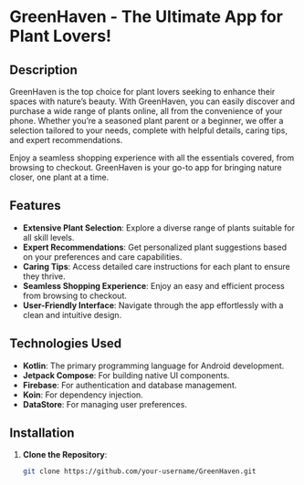 # GreenHaven - The Ultimate App for Plant Lovers!


## Description

GreenHaven is the top choice for plant lovers seeking to enhance their spaces with nature’s beauty. With GreenHaven, you can easily discover and purchase a wide range of plants online, all from the convenience of your phone. Whether you’re a seasoned plant parent or a beginner, we offer a selection tailored to your needs, complete with helpful details, caring tips, and expert recommendations.

Enjoy a seamless shopping experience with all the essentials covered, from browsing to checkout. GreenHaven is your go-to app for bringing nature closer, one plant at a time.

## Features

- **Extensive Plant Selection**: Explore a diverse range of plants suitable for all skill levels.
- **Expert Recommendations**: Get personalized plant suggestions based on your preferences and care capabilities.
- **Caring Tips**: Access detailed care instructions for each plant to ensure they thrive.
- **Seamless Shopping Experience**: Enjoy an easy and efficient process from browsing to checkout.
- **User-Friendly Interface**: Navigate through the app effortlessly with a clean and intuitive design.

## Technologies Used

- **Kotlin**: The primary programming language for Android development.
- **Jetpack Compose**: For building native UI components.
- **Firebase**: For authentication and database management.
- **Koin**: For dependency injection.
- **DataStore**: For managing user preferences.

## Installation

1. **Clone the Repository**:
   ```bash
   git clone https://github.com/your-username/GreenHaven.git
